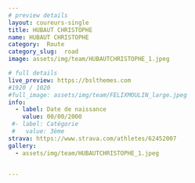 ```yaml
---
# preview details
layout: coureurs-single
title: HUBAUT CHRISTOPHE
name: HUBAUT CHRISTOPHE
category:  Route
category_slug:  road
image: assets/img/team/HUBAUTCHRISTOPHE_1.jpeg

# full details
live_preview: https://bslthemes.com
#1920 / 1020
#full_image: assets/img/team/FELIXMOULIN_large.jpeg
info:
  - label: Date de naissance
    value: 00/00/2000
 #- label: Catégorie 
 #   value: 3ème
strava: https://www.strava.com/athletes/62452007
gallery:
  - assets/img/team/HUBAUTCHRISTOPHE_1.jpeg


---
```

